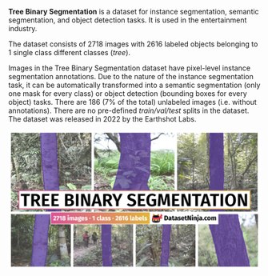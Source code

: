 **Tree Binary Segmentation** is a dataset for instance segmentation, semantic segmentation, and object detection tasks. It is used in the entertainment industry. 

The dataset consists of 2718 images with 2616 labeled objects belonging to 1 single class different classes (*tree*).

Images in the Tree Binary Segmentation dataset have pixel-level instance segmentation annotations. Due to the nature of the instance segmentation task, it can be automatically transformed into a semantic segmentation (only one mask for every class) or object detection (bounding boxes for every object) tasks. There are 186 (7% of the total) unlabeled images (i.e. without annotations). There are no pre-defined <i>train/val/test</i> splits in the dataset. The dataset was released in 2022 by the Earthshot Labs.

<img src="https://github.com/dataset-ninja/tree-binary-segmentation/raw/main/visualizations/poster.png">
